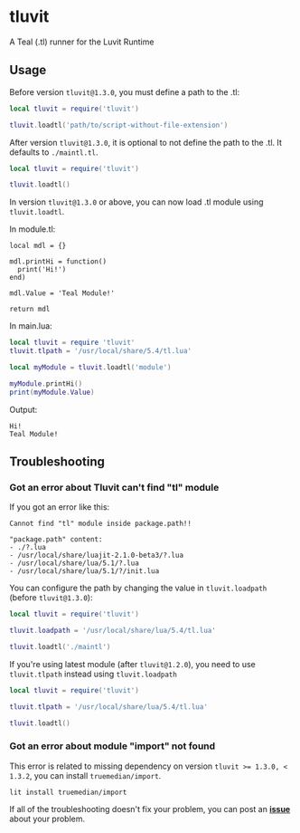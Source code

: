 # tluvit
A Teal (.tl) runner for the Luvit Runtime

## Usage
Before version `tluvit@1.3.0`, you must define a path to the .tl:
```lua
local tluvit = require('tluvit')

tluvit.loadtl('path/to/script-without-file-extension')
```

After version `tluvit@1.3.0`, it is optional to not define the path to the .tl. It defaults to `./maintl.tl`.
```lua
local tluvit = require('tluvit')

tluvit.loadtl()
```
In version `tluvit@1.3.0` or above, you can now load .tl module using `tluvit.loadtl`.

In module.tl:
```tl
local mdl = {}

mdl.printHi = function()
  print('Hi!')
end)

mdl.Value = 'Teal Module!'

return mdl
```
In main.lua:
```lua
local tluvit = require 'tluvit'
tluvit.tlpath = '/usr/local/share/5.4/tl.lua'

local myModule = tluvit.loadtl('module')

myModule.printHi()
print(myModule.Value)
```

Output:
```
Hi!
Teal Module!
```

## Troubleshooting
### Got an error about Tluvit can't find "tl" module
If you got an error like this:
```
Cannot find "tl" module inside package.path!!

"package.path" content:
- ./?.lua
- /usr/local/share/luajit-2.1.0-beta3/?.lua
- /usr/local/share/lua/5.1/?.lua
- /usr/local/share/lua/5.1/?/init.lua
```
You can configure the path by changing the value in `tluvit.loadpath` (before `tluvit@1.3.0`):
```lua
local tluvit = require('tluvit')

tluvit.loadpath = '/usr/local/share/lua/5.4/tl.lua'

tluvit.loadtl('./maintl')
```
If you're using latest module (after `tluvit@1.2.0`), you need to use `tluvit.tlpath` instead using `tluvit.loadpath`
```lua
local tluvit = require('tluvit')

tluvit.tlpath = '/usr/local/share/lua/5.4/tl.lua'

tluvit.loadtl()
```

### Got an error about module "import" not found
This error is related to missing dependency on version `tluvit >= 1.3.0, < 1.3.2`, you can install `truemedian/import`.
```
lit install truemedian/import
```

If all of the troubleshooting doesn't fix your problem, you can post an [**issue**](https://github.com/UrNightmaree/tluvit/issues/new) about your problem.
